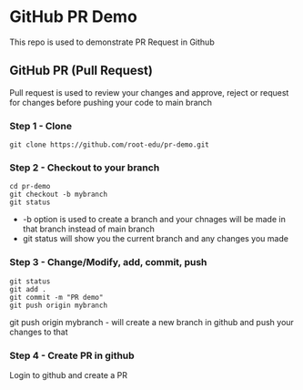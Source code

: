 # GitHub PR Demo 
This repo is used to demonstrate PR Request in Github

## GitHub PR (Pull Request)
Pull request is used to review your changes and approve, reject or request for changes before pushing your code to main branch

### Step 1 - Clone
```
git clone https://github.com/root-edu/pr-demo.git
```
### Step 2 - Checkout to your branch
```
cd pr-demo
git checkout -b mybranch
git status
```
* -b option is used to create a branch and your chnages will be made in that branch instead of main branch
* git status will show you the current branch and any changes you made

### Step 3 - Change/Modify, add, commit, push
```
git status
git add .
git commit -m "PR demo"
git push origin mybranch 
```
git push origin mybranch - will create a new branch in github and push your changes to that

### Step 4 - Create PR in github
Login to github and create a PR


